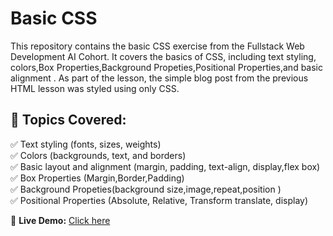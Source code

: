 # Basic CSS 

This repository contains the basic CSS exercise from the Fullstack Web Development AI Cohort. It covers the basics of CSS, including text styling, colors,Box Properties,Background Propeties,Positional Properties,and basic alignment . As part of the lesson, the simple blog post from the previous HTML lesson was styled using only CSS.  

## 🔹 Topics Covered:  
✅ Text styling (fonts, sizes, weights)  
✅ Colors (backgrounds, text, and borders)  
✅ Basic layout and alignment (margin, padding, text-align, display,flex box)  
✅ Box Properties (Margin,Border,Padding)  
✅ Background Propeties(background size,image,repeat,position )  
✅ Positional Properties (Absolute, Relative, Transform translate, display)  

📌 **Live Demo:** [Click here](https://more-on-css.netlify.app/)